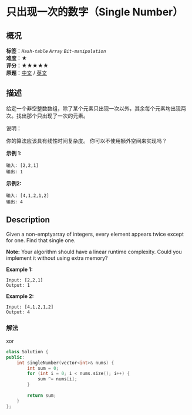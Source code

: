 # 只出现一次的数字（Single Number）
## 概况
**标签**：*`Hash-table`*  *`Array`*  *`Bit-manipulation`*<br>
**难度**：★<br>
**评分**：★★★★★<br>
**原题**：[中文](https://leetcode-cn.com/problems/single-number) / [英文](https://leetcode.com/problems/single-number)

## 描述
给定一个非空整数数组，除了某个元素只出现一次以外，其余每个元素均出现两次。找出那个只出现了一次的元素。

说明：

你的算法应该具有线性时间复杂度。 你可以不使用额外空间来实现吗？

**示例 1:**
```
输入: [2,2,1]
输出: 1
```

**示例2:**
```
输入: [4,1,2,1,2]
输出: 4
```


## Description
Given a non-emptyarray of integers, every element appears twice except for one. Find that single one.

**Note:**
Your algorithm should have a linear runtime complexity. Could you implement it without using extra memory?

**Example 1:**
```
Input: [2,2,1]
Output: 1
```

**Example 2:**
```
Input: [4,1,2,1,2]
Output: 4
```


### 解法
xor
```c++
class Solution {
public:
    int singleNumber(vector<int>& nums) {
        int sum = 0;
        for (int i = 0; i < nums.size(); i++) {
            sum ^= nums[i];
        }
        
        return sum;
    }
};
```
